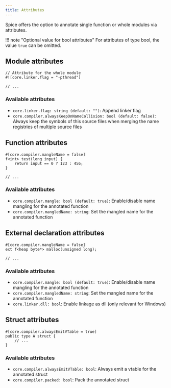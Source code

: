 ```yaml
---
title: Attributes
---
```


Spice offers the option to annotate single function or whole modules via attributes.

!!! note "Optional value for bool attributes"
For attributes of type bool, the value `true` can be omitted.

## Module attributes
```spice
// Attribute for the whole module
#![core.linker.flag = "-pthread"]

// ...
```

### Available attributes
- `core.linker.flag: string (default: "")`: Append linker flag
- `core.compiler.alwaysKeepOnNameCollision: bool (default: false)`: Always keep the symbols of this source files when merging the name registries of multiple source files


## Function attributes
```spice
#[core.compiler.mangleName = false]
f<int> test(long input) {
    return input == 0 ? 123 : 456;
}

// ...
```

### Available attributes
- `core.compiler.mangle: bool (default: true)`: Enable/disable name mangling for the annotated function
- `core.compiler.mangledName: string`: Set the mangled name for the annotated function


## External declaration attributes
```spice
#[core.compiler.mangleName = false]
ext f<heap byte*> malloc(unsigned long);

// ...
```

### Available attributes
- `core.compiler.mangle: bool (default: true)`: Enable/disable name mangling for the annotated function
- `core.compiler.mangledName: string`: Set the mangled name for the annotated function
- `core.linker.dll: bool`: Enable linkage as dll (only relevant for Windows)


## Struct attributes
```spice
#[core.compiler.alwaysEmitVTable = true]
public type A struct {
    // ...
}
```

### Available attributes
- `core.compiler.alwaysEmitVTable: bool`: Always emit a vtable for the annotated struct
- `core.compiler.packed: bool`: Pack the annotated struct